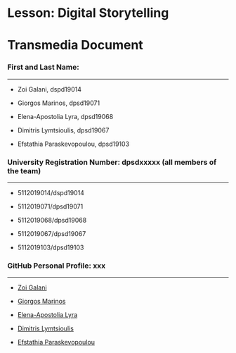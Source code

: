 # Lesson: Digital Storytelling


# Transmedia Document


### First and Last Name: 
<hr>

* Zoi Galani, dspd19014
+ Giorgos Marinos, dpsd19071
- Elena-Apostolia Lyra, dpsd19068
* Dimitris Lymtsioulis, dpsd19067
+ Efstathia Paraskevopoulou, dpsd19103


### University Registration Number: dpsdxxxxx (all members of the team)
<hr>

* 5112019014/dspd19014
+ 5112019071/dpsd19071
- 5112019068/dpsd19068
* 5112019067/dpsd19067
+ 5112019103/dpsd19103

### GitHub Personal Profile: xxx
<hr>

* [Zoi Galani](https://github.com/ZoiGalanidpsd19014)
+ [Giorgos Marinos](https://github.com/GeorgeDPSD)
- [Elena-Apostolia Lyra](https://github.com/ElenaLyra)
* [Dimitris Lymtsioulis](https://github.com/dimitrisl11)
+ [Efstathia Paraskevopoulou](https://github.com/Stathenia)

